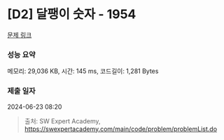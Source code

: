 # [D2] 달팽이 숫자 - 1954 

[문제 링크](https://swexpertacademy.com/main/code/problem/problemDetail.do?contestProbId=AV5PobmqAPoDFAUq) 

### 성능 요약

메모리: 29,036 KB, 시간: 145 ms, 코드길이: 1,281 Bytes

### 제출 일자

2024-06-23 08:20



> 출처: SW Expert Academy, https://swexpertacademy.com/main/code/problem/problemList.do